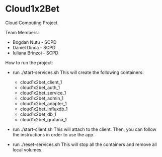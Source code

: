 # Cloud1x2Bet
Cloud Computing Project

Team Members:
- Bogdan Nutu - SCPD
- Daniel Dinca - SCPD
- Iuliana Brinzoi - SCPD

How to run the project:
- run ./start-services.sh
  This will create the following containers:
    - cloud1x2bet_client_1
    - cloud1x2bet_auth_1
    - cloud1x2bet_service_1
    - cloud1x2bet_admin_1
    - cloud1x2bet_adapter_1
    - cloud1x2bet_influxdb_1
    - cloud1x2bet_db_1
    - cloud1x2bet_grafana_1
    
- run ./start-client.sh
    This will attach to the client. Then, you can follow the instructions in order to use the app.
    
- run ./reset-services.sh
  This will stop all the containers and remove all local volumes.
 
